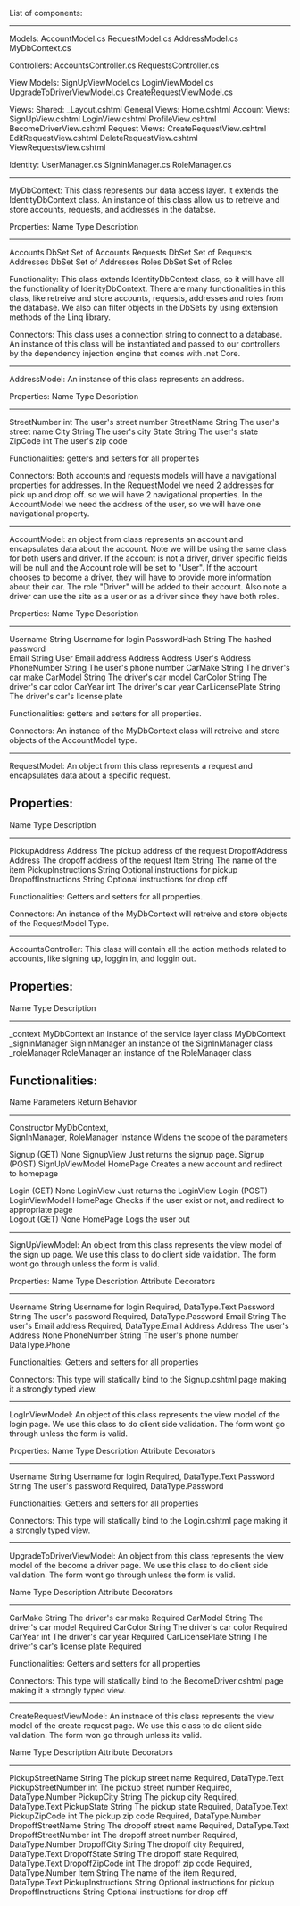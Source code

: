 List of components:

-------------------------------------------------
Models:
    AccountModel.cs
    RequestModel.cs
    AddressModel.cs
    MyDbContext.cs
    
Controllers:
    AccountsController.cs
    RequestsController.cs
    
View Models:
    SignUpViewModel.cs
    LoginViewModel.cs
    UpgradeToDriverViewModel.cs
    CreateRequestViewModel.cs

Views:
    Shared:
        _Layout.cshtml
    General Views:
        Home.cshtml
    Account Views:
        SignUpView.cshtml
        LoginView.cshtml
        ProfileView.cshtml
        BecomeDriverView.cshtml
    Request Views:
        CreateRequestView.cshtml
        EditRequestView.cshtml
        DeleteRequestView.cshtml
        ViewRequestsView.cshtml
        
Identity:
    UserManager.cs
    SigninManager.cs
    RoleManager.cs
       
-------------------------------------------------
MyDbContext:
    This class represents our data access layer. it extends the IdentityDbContext class.
    An instance of this class allow us to retreive and store accounts, requests, and addresses in the databse.

Properties:
Name                Type                Description
----                ----                -----------
Accounts            DbSet<AccountModel> Set of Accounts
Requests            DbSet<RequestModel> Set of Requests
Addresses           DbSet<AddressModel> Set of Addresses
Roles               DbSet<Roles>        Set of Roles
    
Functionality:
    This class extends IdentityDbContext class, so it will have all the functionality of IdenityDbContext.
    There are many functionalities in this class, like retreive and store accounts, requests, addresses and roles from the database.
    We also can filter objects in the DbSets by using extension methods of the Linq library.
    
Connectors:
    This class uses a connection string to connect to a database.
    An instance of this class will be instantiated and passed to our controllers by the dependency injection engine that comes with .net Core.

-------------------------------------------------        
AddressModel: 
    An instance of this class represents an address.

Properties:
Name                Type        Description
----                ----        -----------
StreetNumber        int         The user's street number
StreetName          String      The user's street name
City                String      The user's city
State               String      The user's state
ZipCode             int         The user's zip code

Functionalities:
    getters and setters for all properites
    
Connectors:
    Both accounts and requests models will have a navigational properties for addresses.
    In the RequestModel we need 2 addresses for pick up and drop off. so we will have 2 navigational properties.
    In the AccountModel we need the address of the user, so we will have one navigational property.

-------------------------------------------------
AccountModel: an object from class represents an account and encapsulates data about the account.
    Note we will be using the same class for both users and driver. If the account is not a driver,
    driver specific fields will be null and the Account role will be set to "User".
    If the account chooses to become a driver, they will have to provide more information about their car. The role "Driver" will be added to their account.
    Also note a driver can use the site as a user or as a driver since they have both roles.

Properties:
Name                Type        Description
----                ----        -----------
Username            String      Username for login
PasswordHash        String      The hashed password     
Email               String      User Email address
Address             Address     User's Address
PhoneNumber         String      The user's phone number
CarMake             String      The driver's car make
CarModel            String      The driver's car model
CarColor            String      The driver's car color
CarYear             int         The driver's car year
CarLicensePlate     String      The driver's car's license plate

Functionalities:
    getters and setters for all properties.
    
Connectors:
    An instance of the MyDbContext class will retreive and store objects of the AccountModel type.

-------------------------------------------------
RequestModel: 
    An object from this class represents a request and encapsulates data about a specific request.

Properties:
-----------
Name                Type        Description
----                ----        -----------
PickupAddress       Address     The pickup address of the request
DropoffAddress      Address     The dropoff address of the request
Item                String      The name of the item
PickupInstructions  String      Optional instructions for pickup
DropoffInstructions String      Optional instructions for drop off

Functionalities:
    Getters and setters for all properties.

Connectors:
    An instance of the MyDbContext will retreive and store objects of the RequestModel Type.

-------------------------------------------------

AccountsController:
    This class will contain all the action methods related to accounts, like signing up, loggin in, and loggin out.
    
Properties:
-----------
Name                Type            Description
----                ----            -----------
_context            MyDbContext     an instance of the service layer class MyDbContext
_signinManager      SignInManager   an instance of the SignInManager class
_roleManager        RoleManager     an instance of the RoleManager class

Functionalities:
----------------
Name            Parameters          Return          Behavior
----            ----------          ------          --------
Constructor     MyDbContext,         
                SignInManager, 
                RoleManager         Instance        Widens the scope of the parameters
                
Signup (GET)    None                SignupView      Just returns the signup page.
Signup (POST)   SignUpViewModel     HomePage        Creates a new account and redirect to homepage

Login (GET)     None                LoginView       Just returns the LoginView
Login (POST)    LoginViewModel      HomePage        Checks if the user exist or not, and redirect to                                                                appropriate page  
Logout (GET)    None                HomePage        Logs the user out

-------------------------------------------------
SignUpViewModel:
    An object from this class represents the view model of the sign up page.
    We use this class to do client side validation. The form wont go through unless the form is valid.
    
Properties:
Name                Type        Description                 Attribute Decorators
----                ----        -----------                 --------------------
Username            String      Username for login          Required, DataType.Text
Password            String      The user's password         Required, DataType.Password
Email               String      The user's Email address    Required, DataType.Email
Address             Address     The user's Address          None
PhoneNumber         String      The user's phone number     DataType.Phone

Functionalties:
    Getters and setters for all properties
    
Connectors:
    This type will statically bind to the Signup.cshtml page making it a strongly typed view.

-------------------------------------------------
LogInViewModel:
    An object of this class represents the view model of the login page.
    We use this class to do client side validation. The form wont go through unless the form is valid.
    
Properties:
Name                Type        Description                 Attribute Decorators
----                ----        -----------                 --------------------
Username            String      Username for login          Required, DataType.Text
Password            String      The user's password         Required, DataType.Password

Functionalties:
    Getters and setters for all properties
    
Connectors:
    This type will statically bind to the Login.cshtml page making it a strongly typed view.

-------------------------------------------------
UpgradeToDriverViewModel:
    An object from this class represents the view model of the become a driver page.
    We use this class to do client side validation. The form wont go through unless the form is valid.
    
Name                Type        Description                         Attribute Decorators
----                ----        -----------                         --------------------
CarMake             String      The driver's car make               Required
CarModel            String      The driver's car model              Required
CarColor            String      The driver's car color              Required
CarYear             int         The driver's car year               Required
CarLicensePlate     String      The driver's car's license plate    Required

Functionalities:
    Getters and setters for all properties
    
Connectors:
    This type will statically bind to the BecomeDriver.cshtml page making it a strongly typed view.
    
-------------------------------------------------    
CreateRequestViewModel:
    An instnace of this class represents the view model of the create request page.
    We use this class to do client side validation. The form won go through unless its valid.
    
Name                Type        Description                         Attribute Decorators
----                ----        -----------                         --------------------
PickupStreetName    String      The pickup street name              Required, DataType.Text
PickupStreetNumber  int         The pickup street number            Required, DataType.Number
PickupCity          String      The pickup city                     Required, DataType.Text
PickupState         String      The pickup state                    Required, DataType.Text
PickupZipCode       int         The pickup zip code                 Required, DataType.Number
DropoffStreetName   String      The dropoff street name             Required, DataType.Text
DropoffStreetNumber int         The dropoff street number           Required, DataType.Number
DropoffCity         String      The dropoff city                    Required, DataType.Text
DropoffState        String      The dropoff state                   Required, DataType.Text
DropoffZipCode      int         The dropoff zip code                Required, DataType.Number
Item                String      The name of the item                Required, DataType.Text
PickupInstructions  String      Optional instructions for pickup    
DropoffInstructions String      Optional instructions for drop off